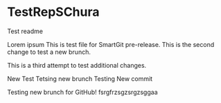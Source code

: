 # TestRepSChura

Test readme

Lorem ipsum
This is test file for SmartGit pre-release.
This is the second change to test a new brunch.

This is a third attempt to test additional changes.

New Test 
Tetsing new brunch
Testing New commit

Testing new brunch for GitHub!
fsrgfrzsgzsrgzsggaa
